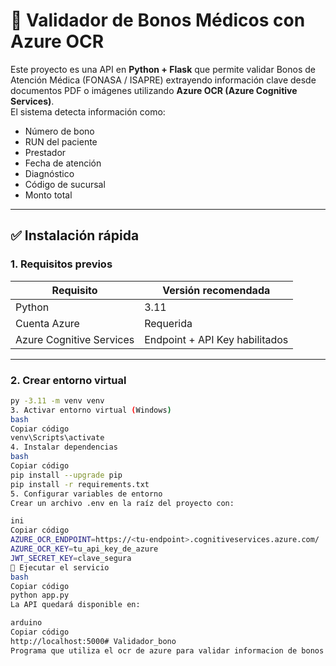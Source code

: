# 🏥 Validador de Bonos Médicos con Azure OCR

Este proyecto es una API en **Python + Flask** que permite validar Bonos de Atención Médica (FONASA / ISAPRE) extrayendo información clave desde documentos PDF o imágenes utilizando **Azure OCR (Azure Cognitive Services)**.  
El sistema detecta información como:

- Número de bono
- RUN del paciente
- Prestador
- Fecha de atención
- Diagnóstico
- Código de sucursal
- Monto total

---

## ✅ Instalación rápida

### 1. Requisitos previos

| Requisito | Versión recomendada |
|------------|--------------------|
| Python     | 3.11 |
| Cuenta Azure | Requerida |
| Azure Cognitive Services | Endpoint + API Key habilitados |

---

### 2. Crear entorno virtual

```bash
py -3.11 -m venv venv
3. Activar entorno virtual (Windows)
bash
Copiar código
venv\Scripts\activate
4. Instalar dependencias
bash
Copiar código
pip install --upgrade pip
pip install -r requirements.txt
5. Configurar variables de entorno
Crear un archivo .env en la raíz del proyecto con:

ini
Copiar código
AZURE_OCR_ENDPOINT=https://<tu-endpoint>.cognitiveservices.azure.com/
AZURE_OCR_KEY=tu_api_key_de_azure
JWT_SECRET_KEY=clave_segura
🚀 Ejecutar el servicio
bash
Copiar código
python app.py
La API quedará disponible en:

arduino
Copiar código
http://localhost:5000# Validador_bono
Programa que utiliza el ocr de azure para validar informacion de bonos y texto.
